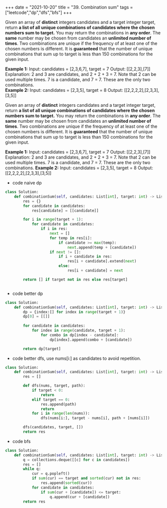 +++ 
date = "2021-10-20"
title = "39. Combination sum"
tags = ["leetcode","dp","dfs","bfs"]
+++

Given an array of **distinct** integers candidates and a target integer target, return __a list of all **unique combinations** of __candidates__ where the chosen numbers sum to __target__.__ You may return the combinations in **any order**.
The **same** number may be chosen from candidates an **unlimited number of times**. Two combinations are unique if the frequency of at least one of the chosen numbers is different.
It is **guaranteed** that the number of unique combinations that sum up to target is less than 150 combinations for the given input.
 
**Example 1:**
Input: candidates = [2,3,6,7], target = 7 Output: [[2,2,3],[7]] Explanation: 2 and 3 are candidates, and 2 + 2 + 3 = 7. Note that 2 can be used multiple times. 7 is a candidate, and 7 = 7. These are the only two combinations.  
**Example 2:**
Input: candidates = [2,3,5], target = 8 Output: [[2,2,2,2],[2,3,3],[3,5]]


Given an array of **distinct** integers candidates and a target integer target, return __a list of all **unique combinations** of __candidates__ where the chosen numbers sum to __target__.__ You may return the combinations in **any order**.
The **same** number may be chosen from candidates an **unlimited number of times**. Two combinations are unique if the frequency of at least one of the chosen numbers is different.
It is **guaranteed** that the number of unique combinations that sum up to target is less than 150 combinations for the given input.
 
**Example 1:**
Input: candidates = [2,3,6,7], target = 7 Output: [[2,2,3],[7]] Explanation: 2 and 3 are candidates, and 2 + 2 + 3 = 7. Note that 2 can be used multiple times. 7 is a candidate, and 7 = 7. These are the only two combinations.
**Example 2:**
Input: candidates = [2,3,5], target = 8 Output: [[2,2,2,2],[2,3,3],[3,5]]

- code naive dp
```py
class Solution:
    def combinationSum(self, candidates: List[int], target: int) -> List[List[int]]:
        res = {}
        for candidate in candidates:
            res[candidate] = [[candidate]]

        for i in range(target + 1):
            for candidate in candidates:
                if i in res:
                    next = []
                    for temp in res[i]:
                        if candidate >= max(temp):
                            next.append(temp + [candidate])
                    if next != []:
                        if i + candidate in res:
                            res[i + candidate].extend(next)
                        else:
                            res[i + candidate] = next

        return [] if target not in res else res[target]



```
- code better dp
```py
class Solution:
    def combinationSum(self, candidates: List[int], target: int) -> List[List[int]]:
        dp = {index:[] for index in range(target + 1)}
        dp[0] = [[]]
        
        for candidate in candidates:
            for index in range(candidate, target + 1):
                for combo in dp[index - candidate]:
                    dp[index].append(combo + [candidate])

        return dp[target]

```
- code better dfs, use nums[i:] as candidates to avoid repetition.
```py
class Solution:
    def combinationSum(self, candidates: List[int], target: int) -> List[List[int]]:
        res = []

        def dfs(nums, target, path):
            if target < 0:
                return
            elif target == 0:
                res.append(path)
                return
            for i in range(len(nums)):
                dfs(nums[i:], target - nums[i], path + [nums[i]])

        dfs(candidates, target, [])
        return res

```
- code bfs
```py
class Solution:
    def combinationSum(self, candidates: List[int], target: int) -> List[List[int]]:
        q = collections.deque([[c] for c in candidates])
        res = []
        while q:
            cur = q.popleft()
            if sum(cur) == target and sorted(cur) not in res:
                res.append(sorted(cur))
            for candidate in candidates:
                if sum(cur + [candidate]) <= target:
                    q.append(cur + [candidate])
        return res

```

